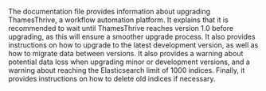 The documentation file provides information about upgrading ThamesThrive, a workflow automation platform. It explains that
it is recommended to wait until ThamesThrive reaches version 1.0 before upgrading, as this will ensure a smoother upgrade
process. It also provides instructions on how to upgrade to the latest development version, as well as how to migrate
data between versions. It also provides a warning about potential data loss when upgrading minor or development
versions, and a warning about reaching the Elasticsearch limit of 1000 indices. Finally, it provides instructions on how
to delete old indices if necessary.
